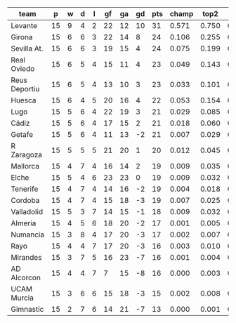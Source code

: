 |     team      | p  | w | d | l | gf | ga | gd | pts | champ | top2  | top3  | top4  |  5-7  | bot4  | bot3  | bot2  |
|---------------|----|---|---|---|----|----|----|-----|-------|-------|-------|-------|-------|-------|-------|-------|
| Levante       | 15 | 9 | 4 | 2 | 22 | 12 | 10 |  31 | 0.571 | 0.750 | 0.839 | 0.896 | 0.073 | 0.000 | 0.000 | 0.000|
| Girona        | 15 | 6 | 6 | 3 | 22 | 14 |  8 |  24 | 0.106 | 0.255 | 0.380 | 0.487 | 0.221 | 0.012 | 0.006 | 0.002|
| Sevilla At.   | 15 | 6 | 6 | 3 | 19 | 15 |  4 |  24 | 0.075 | 0.199 | 0.317 | 0.417 | 0.232 | 0.015 | 0.009 | 0.004|
| Real Oviedo   | 15 | 6 | 5 | 4 | 15 | 11 |  4 |  23 | 0.049 | 0.143 | 0.238 | 0.328 | 0.235 | 0.030 | 0.017 | 0.008|
| Reus Deportiu | 15 | 6 | 5 | 4 | 13 | 10 |  3 |  23 | 0.033 | 0.101 | 0.176 | 0.253 | 0.218 | 0.038 | 0.022 | 0.011|
| Huesca        | 15 | 6 | 4 | 5 | 20 | 16 |  4 |  22 | 0.053 | 0.154 | 0.252 | 0.346 | 0.227 | 0.024 | 0.013 | 0.006|
| Lugo          | 15 | 5 | 6 | 4 | 22 | 19 |  3 |  21 | 0.029 | 0.085 | 0.151 | 0.220 | 0.222 | 0.051 | 0.034 | 0.019|
| Cádiz         | 15 | 5 | 6 | 4 | 17 | 15 |  2 |  21 | 0.018 | 0.060 | 0.115 | 0.179 | 0.196 | 0.075 | 0.047 | 0.026|
| Getafe        | 15 | 5 | 6 | 4 | 11 | 13 | -2 |  21 | 0.007 | 0.029 | 0.062 | 0.099 | 0.146 | 0.132 | 0.086 | 0.048|
| R Zaragoza    | 15 | 5 | 5 | 5 | 21 | 20 |  1 |  20 | 0.012 | 0.045 | 0.085 | 0.133 | 0.162 | 0.105 | 0.070 | 0.039|
| Mallorca      | 15 | 4 | 7 | 4 | 16 | 14 |  2 |  19 | 0.009 | 0.035 | 0.068 | 0.112 | 0.157 | 0.121 | 0.084 | 0.043|
| Elche         | 15 | 5 | 4 | 6 | 23 | 23 |  0 |  19 | 0.009 | 0.032 | 0.066 | 0.108 | 0.155 | 0.130 | 0.090 | 0.051|
| Tenerife      | 15 | 4 | 7 | 4 | 14 | 16 | -2 |  19 | 0.004 | 0.018 | 0.042 | 0.069 | 0.115 | 0.185 | 0.126 | 0.080|
| Cordoba       | 15 | 4 | 7 | 4 | 15 | 18 | -3 |  19 | 0.007 | 0.025 | 0.049 | 0.081 | 0.123 | 0.160 | 0.114 | 0.064|
| Valladolid    | 15 | 5 | 3 | 7 | 14 | 15 | -1 |  18 | 0.009 | 0.032 | 0.067 | 0.109 | 0.155 | 0.126 | 0.083 | 0.048|
| Almeria       | 15 | 4 | 5 | 6 | 18 | 20 | -2 |  17 | 0.001 | 0.005 | 0.016 | 0.029 | 0.068 | 0.320 | 0.240 | 0.159|
| Numancia      | 15 | 3 | 8 | 4 | 17 | 20 | -3 |  17 | 0.002 | 0.007 | 0.017 | 0.030 | 0.064 | 0.330 | 0.249 | 0.163|
| Rayo          | 15 | 4 | 4 | 7 | 17 | 20 | -3 |  16 | 0.003 | 0.010 | 0.021 | 0.036 | 0.076 | 0.289 | 0.213 | 0.138|
| Mirandes      | 15 | 3 | 7 | 5 | 16 | 23 | -7 |  16 | 0.001 | 0.004 | 0.007 | 0.017 | 0.035 | 0.467 | 0.375 | 0.268|
| AD Alcorcon   | 15 | 4 | 4 | 7 |  7 | 15 | -8 |  16 | 0.000 | 0.003 | 0.007 | 0.014 | 0.031 | 0.475 | 0.377 | 0.271|
| UCAM Murcia   | 15 | 3 | 6 | 6 | 15 | 18 | -3 |  15 | 0.002 | 0.008 | 0.020 | 0.035 | 0.071 | 0.307 | 0.233 | 0.158|
| Gimnastic     | 15 | 2 | 7 | 6 | 14 | 21 | -7 |  13 | 0.000 | 0.001 | 0.003 | 0.006 | 0.019 | 0.606 | 0.512 | 0.395|
